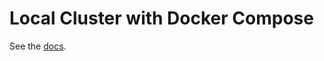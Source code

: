# Local Cluster with Docker Compose

See the [docs](https://docs.tendermint.com/v0.34/networks/docker-compose.html).
